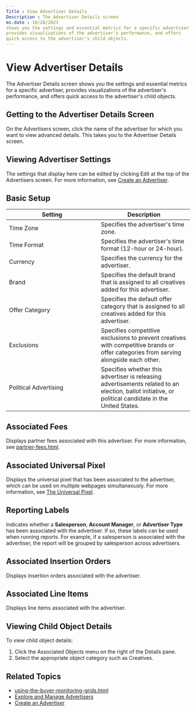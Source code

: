 ```yaml
---
Title : View Advertiser Details
Description : The Advertiser Details screen
ms.date : 10/28/2023
shows you the settings and essential metrics for a specific advertiser,
provides visualizations of the advertiser's performance, and offers
quick access to the advertiser's child objects.
---
```



# View Advertiser Details



The Advertiser Details screen
shows you the settings and essential metrics for a specific advertiser,
provides visualizations of the advertiser's performance, and offers
quick access to the advertiser's child objects.

>

## Getting to the Advertiser Details Screen

On the Advertisers screen, click
the name of the advertiser for which you want to view advanced details.
This takes you to the Advertiser
Details screen.



>

## Viewing Advertiser Settings

The settings that display here can be edited by clicking
Edit at the top of the
Advertisers screen. For more
information, see
<a href="create-an-advertiser.md" class="xref">Create an
Advertiser</a>.



>

## Basic Setup

<table id="ID-000016f1__table_ca71c1fc-8ccd-4690-9795-eedd1242cc66"
class="table frame-all">
<colgroup>
<col style="width: 50%" />
<col style="width: 50%" />
</colgroup>
<thead class="thead">
<tr class="header row">
<th
id="ID-000016f1__table_ca71c1fc-8ccd-4690-9795-eedd1242cc66__entry__1"
class="entry colsep-1 rowsep-1">Setting</th>
<th
id="ID-000016f1__table_ca71c1fc-8ccd-4690-9795-eedd1242cc66__entry__2"
class="entry colsep-1 rowsep-1">Description</th>
</tr>
</thead>
<tbody class="tbody">
<tr class="odd row">
<td class="entry colsep-1 rowsep-1"
headers="ID-000016f1__table_ca71c1fc-8ccd-4690-9795-eedd1242cc66__entry__1"><span
class="ph uicontrol">Time Zone</td>
<td class="entry colsep-1 rowsep-1"
headers="ID-000016f1__table_ca71c1fc-8ccd-4690-9795-eedd1242cc66__entry__2">Specifies
the advertiser's time zone.</td>
</tr>
<tr class="even row">
<td class="entry colsep-1 rowsep-1"
headers="ID-000016f1__table_ca71c1fc-8ccd-4690-9795-eedd1242cc66__entry__1"><span
class="ph uicontrol">Time Format</td>
<td class="entry colsep-1 rowsep-1"
headers="ID-000016f1__table_ca71c1fc-8ccd-4690-9795-eedd1242cc66__entry__2">Specifies
the advertiser's time format (12-hour or 24-hour).</td>
</tr>
<tr class="odd row">
<td class="entry colsep-1 rowsep-1"
headers="ID-000016f1__table_ca71c1fc-8ccd-4690-9795-eedd1242cc66__entry__1"><span
class="ph uicontrol">Currency</td>
<td class="entry colsep-1 rowsep-1"
headers="ID-000016f1__table_ca71c1fc-8ccd-4690-9795-eedd1242cc66__entry__2">Specifies
the currency for the advertiser.</td>
</tr>
<tr class="even row">
<td class="entry colsep-1 rowsep-1"
headers="ID-000016f1__table_ca71c1fc-8ccd-4690-9795-eedd1242cc66__entry__1"><span
class="ph uicontrol">Brand</td>
<td class="entry colsep-1 rowsep-1"
headers="ID-000016f1__table_ca71c1fc-8ccd-4690-9795-eedd1242cc66__entry__2">Specifies
the default brand that is assigned to all creatives added for this
advertiser.</td>
</tr>
<tr class="odd row">
<td class="entry colsep-1 rowsep-1"
headers="ID-000016f1__table_ca71c1fc-8ccd-4690-9795-eedd1242cc66__entry__1"><span
class="ph uicontrol">Offer Category</td>
<td class="entry colsep-1 rowsep-1"
headers="ID-000016f1__table_ca71c1fc-8ccd-4690-9795-eedd1242cc66__entry__2">Specifies
the default offer category that is assigned to all creatives added for
this advertiser.</td>
</tr>
<tr class="even row">
<td class="entry colsep-1 rowsep-1"
headers="ID-000016f1__table_ca71c1fc-8ccd-4690-9795-eedd1242cc66__entry__1"><span
class="ph uicontrol">Exclusions</td>
<td class="entry colsep-1 rowsep-1"
headers="ID-000016f1__table_ca71c1fc-8ccd-4690-9795-eedd1242cc66__entry__2">Specifies
competitive exclusions to prevent creatives with competitive brands or
offer categories from serving alongside each other.</td>
</tr>
<tr class="odd row">
<td class="entry colsep-1 rowsep-1"
headers="ID-000016f1__table_ca71c1fc-8ccd-4690-9795-eedd1242cc66__entry__1"><span
class="ph uicontrol">Political Advertising</td>
<td class="entry colsep-1 rowsep-1"
headers="ID-000016f1__table_ca71c1fc-8ccd-4690-9795-eedd1242cc66__entry__2">Specifies
whether this advertiser is releasing advertisements related to an
election, ballot initiative, or political candidate in the United
States.</td>
</tr>
</tbody>
</table>



>

## Associated Fees

Displays partner fees associated with this advertiser. For more
information, see
<a href="partner-fees.md" class="xref">partner-fees.html</a>.



>

## Associated Universal Pixel

Displays the universal pixel that has been associated to the advertiser,
which can be used on multiple webpages simultaneously. For more
information, see <a href="the-universal-pixel.md" class="xref"
title="The universal pixel provides insights into the interactions that users have with your website, so you can easily segment these users and measure the value of the actions they take. By providing a central configuration interface and unified pixel code, the universal pixel removes the need to separately define conversion pixels and segment pixels.">The
Universal Pixel</a>.



>

## Reporting Labels

Indicates whether a **Salesperson**, **Account Manager**, or
**Advertiser Type** has been associated with the advertiser. If so,
these labels can be used when running reports. For example, if a
salesperson is associated with the advertiser, the report will be
grouped by salesperson across advertisers.



>

## Associated Insertion Orders

Displays insertion orders associated with the advertiser.



>

## Associated Line Items

Displays line items associated with the advertiser.



>

## Viewing Child Object Details


To view child object details:

1.  Click the Associated Objects menu
    on the right of the Details
    pane.
2.  Select the appropriate object category such as
    Creatives.





>

## Related Topics

- <a href="using-the-buyer-monitoring-grids.md"
  class="xref">using-the-buyer-monitoring-grids.html</a>
- <a href="explore-and-manage-advertisers.md" class="xref">Explore and
  Manage Advertisers</a>
- <a href="create-an-advertiser.md" class="xref">Create an
  Advertiser</a>






